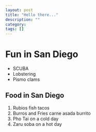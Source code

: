 ```yaml
---
layout: post
title: "Hello there..."
description: ""
category: 
tags: []
---
```


Fun in San Diego
================

 * SCUBA
 * Lobstering
 * Pismo clams

Food in San Diego
-----------------

 1. Rubios fish tacos
 2. Burros and Fries carne asada burrito
 3. Pho Tai on a cold day
 4. Zaru soba on a hot day
